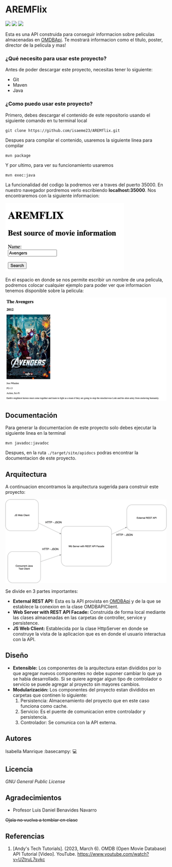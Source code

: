 # AREMFlix
![](https://img.shields.io/badge/tested%20with-junit-green) ![](https://img.shields.io/badge/using-maven-lightblue
) ![](https://img.shields.io/badge/status-extensible-lightgreen
)

Esta es una API construida para conseguir informacion sobre peliculas almacenadas en [OMDBApi](https://www.omdbapi.com/).
Te mostrará informacion como el titulo, poster, director de la pelicula y mas!

### ¿Qué necesito para usar este proyecto?
Antes de poder descargar este proyecto, necesitas tener lo siguiente:

- Git
- Maven
- Java

### ¿Como puedo usar este proyecto?
Primero, debes descargar el contenido de este repositorio usando el siguiente comando en tu terminal local
``` 
git clone https://github.com/isaeme23/AREMflix.git
```
Despues para compilar el contenido, usaremos la siguiente linea para compilar
``` 
mvn package
``` 
Y por ultimo, para ver su funcionamiento usaremos
``` 
mvn exec:java
``` 
La funcionalidad del codigo la podremos ver a traves del puerto 35000. En nuestro navegador pordremos verlo escribiendo
**localhost:35000**. Nos encontraremos con la siguiente informacion:

![](/img/img1.png)

En el espacio en donde se nos permite escribir un nombre de una pelicula, podremos colocar cualquier ejemplo para poder
ver que informacion tenemos disponible sobre la pelicula:

![](/img/img2.png)

## Documentación
Para generar la documentacion de este proyecto solo debes ejecutar la siguiente linea en la terminal
``` 
mvn javadoc:javadoc
```
Despues, en la ruta ```./target/site/apidocs``` podras encontrar la documentacion de este proyecto.

## Arquitectura
A continuacion encontramos la arquitectura sugerida para construir este proyecto:

![](/img/arquitectura.png)

Se divide en 3 partes importantes:

- **External REST API:** Esta es la API provista en [OMDBApi](https://www.omdbapi.com/) y de la que se establece la
conexion en la clase OMDBAPIClient.
- **Web Server with REST API Facade:** Construida de forma local mediante las clases almacenadas en las carpetas de
controller, service y persistence.
- **JS Web Client:** Establecida por la clase HttpServer en donde se construye la vista de la aplicacion que es en donde
el usuario interactua con la API.

## Diseño
- **Extensible:** Los componentes de la arquitectura estan divididos por lo que agregar nuevos componentes no debe
suponer cambiar lo que ya se habia desarrollado. Si se quiere agregar algun tipo de controlador o servicio se puede agregar
al proyecto sin mayores cambios.
- **Modularización:** Los componentes del proyecto estan divididos en carpetas que continen lo siguiente:
  1. Persistencia: Almacenamiento del proyecto que en este caso funciona como cache.
  2. Servicio: Es el puente de comunicacion entre controlador y persistencia.
  3. Controlador: Se comunica con la API externa.


## Autores
Isabella Manrique :basecampy: :computer:

## Licencia
*GNU General Public License*

## Agradecimientos
- Profesor Luis Daniel Benavides Navarro

~~Ojala no vuelva a temblar en clase~~

## Referencias

1. [Andy's Tech Tutorials]. (2023, March 6). OMDB (Open Movie Database) API Tutorial [Video]. YouTube. https://www.youtube.com/watch?v=UZtruL7svkc